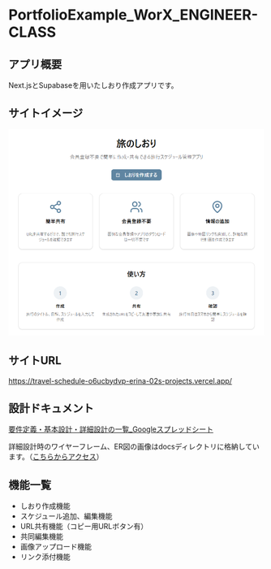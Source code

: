 # PortfolioExample_WorX_ENGINEER-CLASS

## アプリ概要
Next.jsとSupabaseを用いたしおり作成アプリです。

## サイトイメージ
![アプリ画面](https://github.com/erina-02/siori/blob/5951e4c38376cd61b67aa4366c3b74ecd9f05ffe/docs/%E3%82%A2%E3%83%97%E3%83%AA%E3%83%A1%E3%82%A4%E3%83%B3%E3%83%9A%E3%83%BC%E3%82%B8.png?raw=true)

## サイトURL
https://travel-schedule-o6ucbydvp-erina-02s-projects.vercel.app/

## 設計ドキュメント
[要件定義・基本設計・詳細設計の一覧_Googleスプレッドシート](https://docs.google.com/spreadsheets/d/1QMdca3Um1b78QCDzF03d13ypRfQgwdwPzrKPrkGnSSQ/edit?usp=sharing)

詳細設計時のワイヤーフレーム、ER図の画像はdocsディレクトリに格納しています。（[こちらからアクセス](https://github.com/erina-02/siori/tree/3ba6b0b9fa7cc49120c0d0246da6064de6a790aa/docs)）

## 機能一覧
- しおり作成機能
- スケジュール追加、編集機能
- URL共有機能（コピー用URLボタン有）
- 共同編集機能
- 画像アップロード機能
- リンク添付機能

